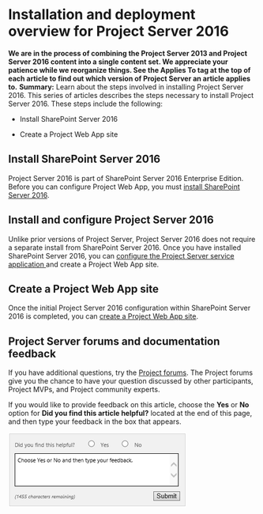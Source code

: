 
# Installation and deployment overview for Project Server 2016
 **We are in the process of combining the Project Server 2013 and Project Server 2016 content into a single content set. We appreciate your patience while we reorganize things. See the Applies To tag at the top of each article to find out which version of Project Server an article applies to.** **Summary:** Learn about the steps involved in installing Project Server 2016.
This series of articles describes the steps necessary to install Project Server 2016. These steps include the following:
  
    
    


- Install SharePoint Server 2016
    
  
- Create a Project Web App site
    
  

## Install SharePoint Server 2016

Project Server 2016 is part of SharePoint Server 2016 Enterprise Edition. Before you can configure Project Web App, you must  [install SharePoint Server 2016](fe0daad5-4f99-494b-ab32-69a3ca981d30.md). 
  
    
    

## Install and configure Project Server 2016

Unlike prior versions of Project Server, Project Server 2016 does not require a separate install from SharePoint Server 2016. Once you have installed SharePoint Server 2016, you can  [configure the Project Server service application ](54bd9a14-ede6-445e-9b44-a03798b6d1b0.md)and create a Project Web App site.
  
    
    

## Create a Project Web App site

Once the initial Project Server 2016 configuration within SharePoint Server 2016 is completed, you can  [create a Project Web App site](7a5f4284-f7d2-445e-a197-8537285c21dc.md).
  
    
    

## Project Server forums and documentation feedback

If you have additional questions, try the  [Project forums](https://social.technet.microsoft.com/Forums/en-US/category/project). The Project forums give you the chance to have your question discussed by other participants, Project MVPs, and Project community experts.
  
    
    
If you would like to provide feedback on this article, choose the **Yes** or **No** option for **Did you find this article helpful?** located at the end of this page, and then type your feedback in the box that appears.
  
    
    

  
    
    
![This feedback tool appears at the end of each Project Server library article on TechNet.](images/technetFeedbackBox.png)
  
    
    

  
    
    

  
    
    
